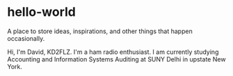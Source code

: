 # hello-world
A place to store ideas, inspirations, and other things that happen occasionally.

Hi, I'm David, KD2FLZ. I'm a ham radio enthusiast. I am currently studying Accounting and Information Systems Auditing at SUNY Delhi in upstate New York.
